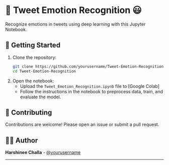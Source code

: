 
# 📱 Tweet Emotion Recognition 😃

Recognize emotions in tweets using deep learning with this Jupyter Notebook.

## 🚀 Getting Started

1. Clone the repository:
    ```bash
    git clone https://github.com/yourusername/Tweet-Emotion-Recognition.git
    cd Tweet-Emotion-Recognition
    ```
2. Open the notebook:
    - Upload the `Tweet_Emotion_Recognition.ipynb` file to [Google Colab]
    - Follow the instructions in the notebook to preprocess data, train, and evaluate the model.

## 🤝 Contributing

Contributions are welcome! Please open an issue or submit a pull request.

## 👩‍💻 Author

**Harshinee Challa** - [@yourusername](https://github.com/harshinee-challa)

---

